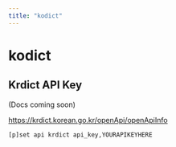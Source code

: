 ```yaml
---
title: "kodict"
---
```


# kodict

<component-coghero cog="kodict"></component-coghero>


## Krdict API Key

(Docs coming soon)

https://krdict.korean.go.kr/openApi/openApiInfo

`[p]set api krdict api_key,YOURAPIKEYHERE`

